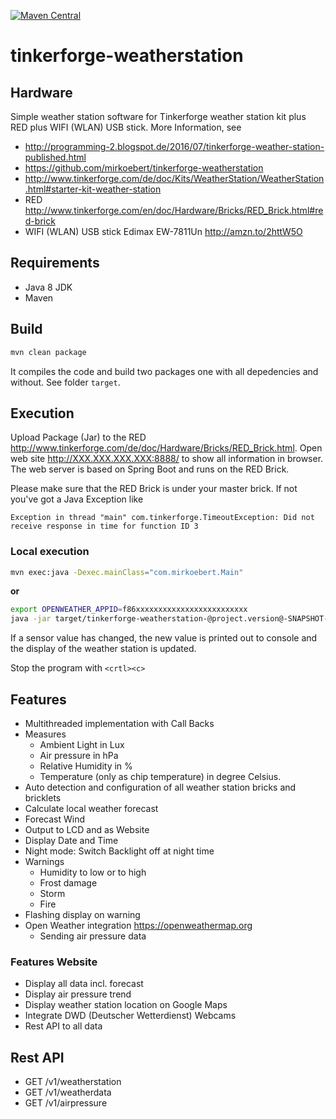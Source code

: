[![Maven Central](https://img.shields.io/maven-central/v/org.owasp/dependency-check-maven.svg?label=Maven%20Central)](https://search.maven.org/search?q=g:%22org.owasp%22%20AND%20a:%22dependency-check-maven%22)


# tinkerforge-weatherstation

## Hardware
Simple weather station software for Tinkerforge weather station kit plus RED plus WIFI (WLAN) USB stick.
More Information, see 
* http://programming-2.blogspot.de/2016/07/tinkerforge-weather-station-published.html
* https://github.com/mirkoebert/tinkerforge-weatherstation
* http://www.tinkerforge.com/de/doc/Kits/WeatherStation/WeatherStation.html#starter-kit-weather-station
* RED http://www.tinkerforge.com/en/doc/Hardware/Bricks/RED_Brick.html#red-brick
* WIFI (WLAN) USB stick Edimax EW-7811Un http://amzn.to/2httW5O

## Requirements
* Java 8 JDK
* Maven 

## Build
```bash
mvn clean package
```
It compiles the code and build two packages one with all depedencies and without.
See folder `target`.

## Execution
Upload Package (Jar) to the RED http://www.tinkerforge.com/de/doc/Hardware/Bricks/RED_Brick.html. Open web site http://XXX.XXX.XXX.XXX:8888/ to show all information in browser. The web server is based on Spring Boot and runs on the RED Brick. 

Please make sure that the RED Brick is under your master brick. If not you've got a Java Exception like  

```
Exception in thread "main" com.tinkerforge.TimeoutException: Did not receive response in time for function ID 3
```

### Local execution

```bash
mvn exec:java -Dexec.mainClass="com.mirkoebert.Main"
```

**or**


```bash
export OPENWEATHER_APPID=f86xxxxxxxxxxxxxxxxxxxxxxxxx
java -jar target/tinkerforge-weatherstation-@project.version@-SNAPSHOT-jar-with-dependencies.jar 
```
If a sensor value has changed, the new value is printed out to console and the display of the weather station is updated.


Stop the program with `<crtl><c>`



## Features
* Multithreaded implementation with Call Backs
* Measures 
  * Ambient Light in Lux
  * Air pressure in hPa
  * Relative Humidity in %
  * Temperature (only as chip temperature) in degree Celsius.
* Auto detection and configuration of all weather station bricks and bricklets
* Calculate local weather forecast
* Forecast Wind
* Output to LCD and as Website
* Display Date and Time
* Night mode: Switch Backlight off at night time
* Warnings
  * Humidity to low or to high
  * Frost damage
  * Storm
  * Fire
* Flashing display on warning
* Open Weather integration https://openweathermap.org
  * Sending  air pressure data

### Features Website
* Display all data incl. forecast
* Display air pressure trend
* Display weather station location on Google Maps
* Integrate DWD (Deutscher Wetterdienst) Webcams
* Rest API to all data

## Rest API
* GET /v1/weatherstation
* GET /v1/weatherdata
* GET /v1/airpressure
